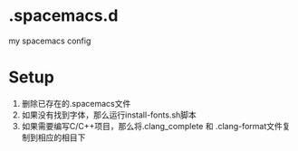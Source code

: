 # .spacemacs.d
my spacemacs config
# Setup
1. 删除已存在的.spacemacs文件
2. 如果没有找到字体，那么运行install-fonts.sh脚本
3. 如果需要编写C/C++项目，那么将.clang_complete 和 .clang-format文件复制到相应的相目下
